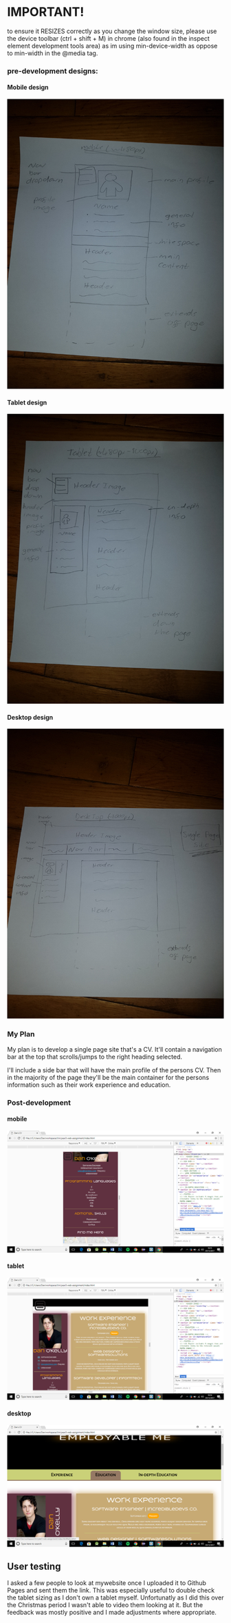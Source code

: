 # IMPORTANT! #
  to ensure it RESIZES correctly as you change the window size, please use the device toolbar (ctrl + shift + M) in chrome (also found in the inspect element development tools area) as im using min-device-width as oppose to min-width in the @media tag.
  
  ### pre-development designs: ###
  #### Mobile design ####
![alt text](./imgs/mobile.jpg "mobile design")
 #### Tablet design ####
![alt text](./imgs/tablet.jpg "DTablet design")
 #### Desktop design ####
![alt text](./imgs/desktop.jpg "Desktop design")


### My Plan ###
My plan is to develop a single page site that's a CV. It'll contain a navigation bar at the top that scrolls/jumps to the right heading selected.

I'll include a side bar that will have the main profile of the persons CV. Then in the majority of the page they'll be the main container for the persons information such as their work experience and education.


### Post-development ###
#### mobile ####
![alt text](./imgs/mobileFinish.png "mobile design")
#### tablet ####
![alt text](./imgs/tabletFinished.png "tablet design")
#### desktop ####
![alt text](./imgs/desktopFinish.png "desktop design")

## User testing ## 
I asked a few people to look at mywebsite once I uploaded it to Github Pages and sent them the link. This was especially useful to double check the tablet sizing as I don't own a tablet myself. Unfortunatly as I did this over the Christmas period I wasn't able to video them looking at it. But the feedback was mostly positive and I made adjustments where appropriate.